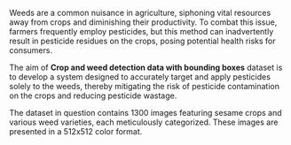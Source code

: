 Weeds are a common nuisance in agriculture, siphoning vital resources away from crops and diminishing their productivity. To combat this issue, farmers frequently employ pesticides, but this method can inadvertently result in pesticide residues on the crops, posing potential health risks for consumers.

The aim of **Crop and weed detection data with bounding boxes** dataset is to develop a system designed to accurately target and apply pesticides solely to the weeds, thereby mitigating the risk of pesticide contamination on the crops and reducing pesticide wastage.

The dataset in question contains 1300 images featuring sesame crops and various weed varieties, each meticulously categorized. These images are presented in a 512x512 color format.